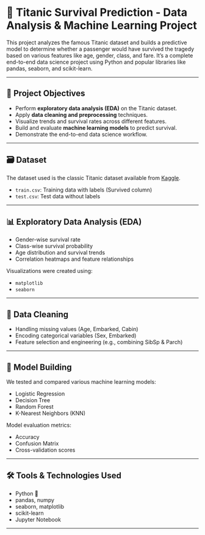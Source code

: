 # 🚢 Titanic Survival Prediction - Data Analysis & Machine Learning Project

This project analyzes the famous Titanic dataset and builds a predictive model to determine whether a passenger would have survived the tragedy based on various features like age, gender, class, and fare. It’s a complete end-to-end data science project using Python and popular libraries like pandas, seaborn, and scikit-learn.

---

## 📌 Project Objectives

- Perform **exploratory data analysis (EDA)** on the Titanic dataset.
- Apply **data cleaning and preprocessing** techniques.
- Visualize trends and survival rates across different features.
- Build and evaluate **machine learning models** to predict survival.
- Demonstrate the end-to-end data science workflow.

---

## 🗃️ Dataset

The dataset used is the classic Titanic dataset available from [Kaggle](https://www.kaggle.com/competitions/titanic/data).

- `train.csv`: Training data with labels (Survived column)
- `test.csv`: Test data without labels

---

## 📊 Exploratory Data Analysis (EDA)

- Gender-wise survival rate
- Class-wise survival probability
- Age distribution and survival trends
- Correlation heatmaps and feature relationships

Visualizations were created using:
- `matplotlib`
- `seaborn`

---

## 🧹 Data Cleaning

- Handling missing values (Age, Embarked, Cabin)
- Encoding categorical variables (Sex, Embarked)
- Feature selection and engineering (e.g., combining SibSp & Parch)

---

## 🧠 Model Building

We tested and compared various machine learning models:

- Logistic Regression
- Decision Tree
- Random Forest
- K-Nearest Neighbors (KNN)

Model evaluation metrics:
- Accuracy
- Confusion Matrix
- Cross-validation scores

---

## 🛠️ Tools & Technologies Used

- Python 🐍
- pandas, numpy
- seaborn, matplotlib
- scikit-learn
- Jupyter Notebook

---

